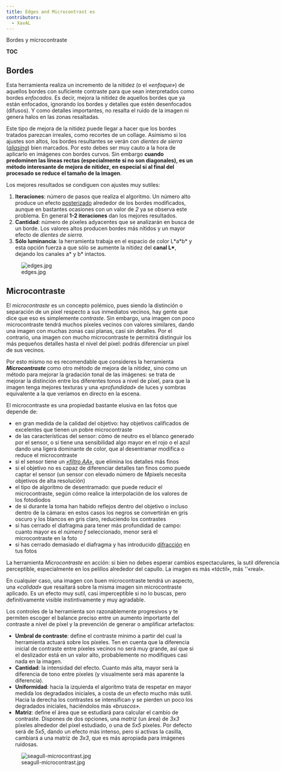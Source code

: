 ```yaml
---
title: Edges and Microcontrast es
contributors:
  - XavAL
---
```


<div class="pagetitle">

Bordes y microcontraste

</div>

__TOC__

## Bordes

Esta herramienta realiza un incremento de la nitidez (o el *«enfoque»*)
de aquellos bordes con suficiente contraste para que sean interpretados
como bordes *enfocados*. Es decir, mejora la nitidez de aquellos bordes
que ya están enfocados, ignorando los bordes y detalles que estén
desenfocados (difusos). Y como detalles importantes, no resalta el ruido
de la imagen ni genera halos en las zonas resaltadas.

Este tipo de mejora de la nitidez puede llegar a hacer que los bordes
tratados parezcan irreales, como recortes de un collage. Asímismo si los
ajustes son altos, los bordes resultantes se verán con *dientes de
sierra*
([*aliasing*](https://es.wikipedia.org/wiki/Aliasing#En_la_computación_gráfica))
bien marcados. Por esto debes ser muy cauto a la hora de aplicarlo en
imágenes con bordes curvos. Sin embargo **cuando predominen las líneas
rectas (especialmente si no son diagonales), es un método interesante de
mejora de nitidez, en especial si al final del procesado se reduce el
tamaño de la imagen**.

Los mejores resultados se condiguen con ajustes muy sutiles:

1.  **Iteraciones**: número de pasos que realiza el algoritmo. Un número
    alto produce un efecto
    [posterizado](https://es.wikipedia.org/wiki/Posterización) alrededor
    de los bordes modificados, aunque en bastantes ocasiones con un
    valor de *2* ya se observa este problema. En general **1-2
    iteraciones** dan los mejores resultados.
2.  **Cantidad**: número de píxeles adyacentes que se analizarán en
    busca de un borde. Los valores altos producen bordes más nítidos y
    un mayor efecto de *dientes de sierra*.
3.  **Sólo luminancia**: la herramienta trabaja en el espacio de color
    L\*a\*b\* y esta opción fuerza a que sólo se aumente la nitidez del
    **canal L\***, dejando los canales a\* y b\* intactos.

<figure>
<img src="edges.jpg" title="edges.jpg" />
<figcaption>edges.jpg</figcaption>
</figure>

## Microcontraste

El *microcontraste* es un concepto polémico, pues siendo la distinción o
separación de un píxel respecto a sus inmediatos vecinos, hay gente que
dice que eso es simplemente *contraste*. Sin embargo, una imagen con
poco microcontraste tendrá muchos píxeles vecinos con valores similares,
dando una imagen con muchas zonas casi planas, casi sin detalles. Por el
contrario, una imagen con mucho microcontraste te permitirá distinguir
los más pequeños detalles hasta el nivel del píxel: podrás diferenciar
un píxel de sus vecinos.

Por esto mismo no es recomendable que consideres la herramienta
***Microcontraste*** como otro método de mejora de la nitidez, sino como
un método para mejorar la gradación tonal de las imágenes: se trata de
mejorar la distinción entre los diferentes tonos a nivel de píxel, para
que la imagen tenga mejores texturas y una *«profundidad»* de luces y
sombras equivalente a la que veríamos en directo en la escena.

El microcontraste es una propiedad bastante elusiva en las fotos que
depende de:

- en gran medida de la calidad del objetivo: hay objetivos calificados
  de excelentes que tienen un pobre microcontraste
- de las características del sensor: cómo de neutro es el blanco
  generado por el sensor, o si tiene una sensibilidad algo mayor en el
  rojo o el azul dando una ligera dominante de color, que al desentramar
  modifica o reduce el microcontraste
- si el sensor tiene un [*«filtro
  AA»*](https://es.wikipedia.org/wiki/Filtro_antialiasing), que elimina
  los detalles más finos
- si el objetivo no es capaz de diferenciar detalles tan finos como
  puede captar el sensor (un sensor con elevado número de Mpixels
  necesita objetivos de alta resolución)
- el tipo de algoritmo de desentramado: que puede reducir el
  microcontraste, según cómo realice la interpolación de los valores de
  los fotodiodos
- de si durante la toma han habido reflejos dentro del objetivo o
  incluso dentro de la cámara: en estos casos los negros se convertirán
  en gris oscuro y los blancos en gris claro, reduciendo los contrastes
- si has cerrado el diafragma para tener más profundidad de campo:
  cuanto mayor es el *número f* seleccionado, menor será el
  microcontraste en la foto
- si has cerrado demasiado el diafragma y has introducido
  [difracción](https://es.wikipedia.org/wiki/Difracción_(física)) en tus
  fotos

<div class="img-comp-wrapper img-comp-right">
<div class="thumbinner thumbcompare tnone" style="width: 877px">

<imgcomp img1='microcontrast-off.jpg' img2='microcontrast-on.jpg'  width=877/>

<div class="thumbcaption">

La herramienta *Microcontraste* en acción: si bien no debes esperar
cambios espectaculares, la sutil diferencia es claramente perceptible,
especialmente en los pelillos alrededor del capullo. La imagen es más
*«táctil»*, más ''«real».

</div>
</div>
</div>

En cualquier caso, una imagen con buen microcontraste tendrá un aspecto,
una *«calidad»* que resaltará sobre la misma imagen sin microcontraste
aplicado. Es un efecto muy sutil, casi imperceptible si no lo buscas,
pero definitivamente visible instintivamente y muy agradable.

Los controles de la herramienta son razonablemente progresivos y te
permiten escoger el balance preciso entre un aumento importante del
contraste a nivel de píxel y la prevención de generar o amplificar
artefactos:

- **Umbral de contraste**: define el contraste mínimo a partir del cual
  la herramienta actuará sobre los píxeles. Ten en cuenta que la
  diferencia inicial de contraste entre píxeles vecinos no será muy
  grande, así que si el deslizador está en un valor alto, probablemente
  no modifiques casi nada en la imagen.
- **Cantidad**: la intensidad del efecto. Cuanto más alta, mayor será la
  diferencia de tono entre píxeles (y visualmente será más aparente la
  diferencia).
- **Uniformidad**: hacia la izquierda el algoritmo trata de respetar en
  mayor medida los degradados iniciales, a costa de un efecto mucho más
  sutil. Hacia la derecha los contrastes se intensifican y se pierden un
  poco los degradados iniciales, haciéndolos más *«bruscos»*.
- **Matriz**: define el área que se estudiará para calcular el cambio de
  contraste. Dispones de dos opciones, una *matriz* (un área) de *3x3*
  píxeles alrededor del píxel estudiado, o una de *5x5* píxeles. Por
  defecto será de *5x5*, dando un efecto más intenso, pero si activas la
  casilla, cambiará a una matriz de *3x3*, que es más apropiada para
  imágenes ruidosas.

<figure>
<img src="seagull-microcontrast.jpg"
title="seagull-microcontrast.jpg" />
<figcaption>seagull-microcontrast.jpg</figcaption>
</figure>
